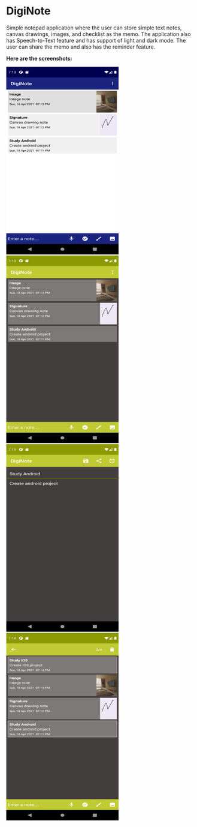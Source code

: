 # DigiNote
Simple notepad application where the user can store simple text notes, canvas drawings, images, and checklist as the memo. The application also has Speech-to-Text feature and has support of light and dark mode. The user can share the memo and also has the reminder feature.

**Here are the screenshots:**

<img src="screenshots/Ss1.png" width="300" height="500">

<img src="screenshots/Ss2.png" width="300" height="500">

<img src="screenshots/Ss3.png" width="300" height="500">

<img src="screenshots/Ss4.png" width="300" height="500">
